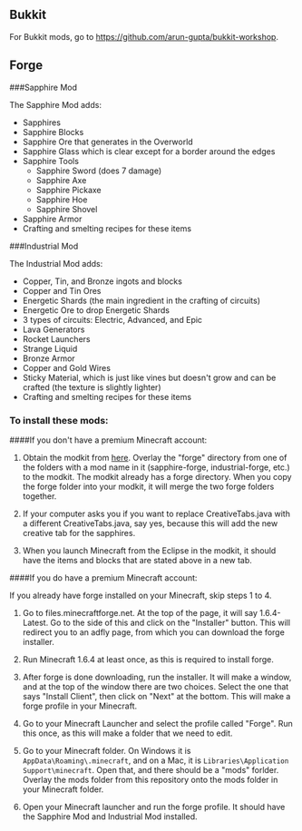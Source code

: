 Bukkit
-------

For Bukkit mods, go to https://github.com/arun-gupta/bukkit-workshop.

Forge
-----

###Sapphire Mod

The Sapphire Mod adds:

* Sapphires
* Sapphire Blocks
* Sapphire Ore that generates in the Overworld
* Sapphire Glass which is clear except for a border around the edges
* Sapphire Tools
    * Sapphire Sword (does 7 damage)
    * Sapphire Axe
    * Sapphire Pickaxe
    * Sapphire Hoe
    * Sapphire Shovel
* Sapphire Armor
* Crafting and smelting recipes for these items

###Industrial Mod

The Industrial Mod adds:

* Copper, Tin, and Bronze ingots and blocks
* Copper and Tin Ores
* Energetic Shards (the main ingredient in the crafting of circuits)
* Energetic Ore to drop Energetic Shards
* 3 types of circuits: Electric, Advanced, and Epic
* Lava Generators
* Rocket Launchers
* Strange Liquid
* Bronze Armor
* Copper and Gold Wires
* Sticky Material, which is just like vines but doesn't grow and can be crafted (the texture is slightly lighter)
* Crafting and smelting recipes for these items

### To install these mods:

####If you don't have a premium Minecraft account:

1. Obtain the modkit from [here](http://www.devoxx4kids.org/usa/workshops/minecraft-modding/). Overlay the "forge" directory from one of the folders with a mod name in it (sapphire-forge, industrial-forge, etc.) to the modkit. The modkit already has a forge directory. When you copy the forge folder into your modkit, it will merge the two forge folders together.

2. If your computer asks you if you want to replace CreativeTabs.java with a different CreativeTabs.java, say yes, because this will add the new creative tab for the sapphires.

3. When you launch Minecraft from the Eclipse in the modkit, it should have the items and blocks that are stated above in a new tab.

####If you do have a premium Minecraft account:

If you already have forge installed on your Minecraft, skip steps 1 to 4.

1. Go to files.minecraftforge.net. At the top of the page, it will say 1.6.4-Latest. Go to the side of this and click on the "Installer" button. This will redirect you to an adfly page, from which you can download the 
forge installer.

2. Run Minecraft 1.6.4 at least once, as this is required to install forge.

3. After forge is done downloading, run the installer. It will make a window, and at the top of the window there are two choices. Select the one that says "Install Client", then click on "Next" at the bottom. This will make a forge profile in your Minecraft.

4. Go to your Minecraft Launcher and select the profile called "Forge". Run this once, as this will  make a folder that we need to edit.

5. Go to your Minecraft folder. On Windows it is `AppData\Roaming\.minecraft`, and on a Mac, it is `Libraries\Application Support\minecraft`. Open that, and there should be a "mods" forlder.
Overlay the mods folder from this repository onto the mods folder in your Minecraft folder.

6. Open your Minecraft launcher and run the forge profile. It should have the Sapphire Mod and Industrial Mod installed.